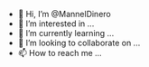 - 👋 Hi, I’m @MannelDinero
- 👀 I’m interested in ...
- 🌱 I’m currently learning ...
- 💞️ I’m looking to collaborate on ...
- 📫 How to reach me ...

<!---
MannelDinero/MannelDinero is a ✨ special ✨ repository because its `README.md` (this file) appears on your GitHub profile.
You can click the Preview link to take a look at your changes.
--->
